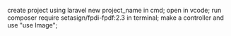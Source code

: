 create project using laravel new project_name in cmd;
open in vcode;
run composer require setasign/fpdi-fpdf:2.3 in terminal;
make a controller and use "use Image";
